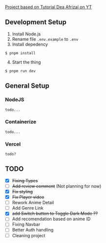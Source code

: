 [Project based on Tutorial Dea Afrizal on YT](https://youtube.com/playlist?list=PLc6SEcJkQ6DwSCyM53kqpM1yNyXT80d3U&si=2ZPI2N9r_uoJSETI)

## Development Setup
1. Install Node.js
2. Rename file `.env.example` to `.env`
3. Install depedency
```
$ pnpm install
```
4. Start the thing
```
$ pnpm run dev
```

## General Setup
### NodeJS
`todo...`
### Containerize
`todo...`
### Vercel
`todo?`

## TODO
- [x] ~~Fixing Types~~
- [ ] ~~Add review comment~~ (Not planning for now)
- [x] ~~Fix styling~~
- [x] ~~Fix Player video~~
- [ ] Rework Anime Detail
- [ ] Add Genre Link
- [x] ~~add Switch button to Toggle Dark Mode ??~~
- [ ] Add recomendation based on anime ID
- [ ] Fixing Navbar
- [ ] Better Auth handling
- [ ] Cleaning project
